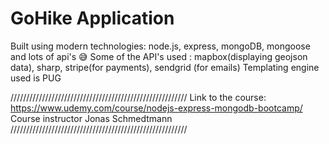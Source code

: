 # GoHike Application

Built using modern technologies: node.js, express, mongoDB, mongoose and lots of api's 😅
Some of the API's used : mapbox(displaying geojson data), sharp, stripe(for payments), sendgrid (for emails)
Templating engine used is PUG

////////////////////////////////////////////////////////
Link to the course: https://www.udemy.com/course/nodejs-express-mongodb-bootcamp/
Course instructor Jonas Schmedtmann
////////////////////////////////////////////////////////
